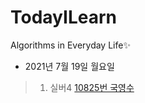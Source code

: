 # TodayILearn
Algorithms in Everyday Life✨

* 2021년 7월 19일 월요일
> 1. 실버4 [10825번 국영수](https://www.acmicpc.net/problem/10825/)

